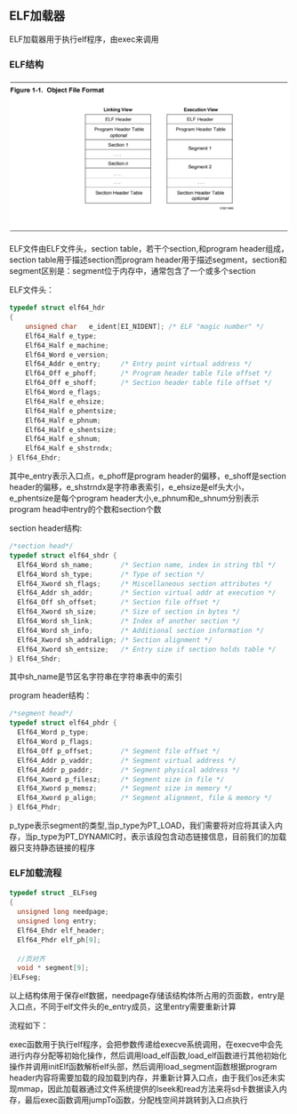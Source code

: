 ## ELF加载器

ELF加载器用于执行elf程序，由exec来调用

### ELF结构

<img src="./elf格式.png" alt="elf格式" style="zoom:100%;" />

ELF文件由ELF文件头，section table，若干个section,和program header组成，section table用于描述section而program header用于描述segment，section和segment区别是：segment位于内存中，通常包含了一个或多个section

ELF文件头：

```c
typedef struct elf64_hdr 
{
    unsigned char	e_ident[EI_NIDENT];	/* ELF "magic number" */
    Elf64_Half e_type;
    Elf64_Half e_machine;
    Elf64_Word e_version;
    Elf64_Addr e_entry;		/* Entry point virtual address */
    Elf64_Off e_phoff;		/* Program header table file offset */
    Elf64_Off e_shoff;		/* Section header table file offset */
    Elf64_Word e_flags;
    Elf64_Half e_ehsize;
    Elf64_Half e_phentsize;
    Elf64_Half e_phnum;
    Elf64_Half e_shentsize;
    Elf64_Half e_shnum;
    Elf64_Half e_shstrndx;
} Elf64_Ehdr;
```

其中e_entry表示入口点，e_phoff是program header的偏移，e_shoff是section header的偏移，e_shstrndx是字符串表索引，e_ehsize是elf头大小，e_phentsize是每个program header大小,e_phnum和e_shnum分别表示program head中entry的个数和section个数

section header结构:

```c
/*section head*/
typedef struct elf64_shdr {
  Elf64_Word sh_name;		/* Section name, index in string tbl */
  Elf64_Word sh_type;		/* Type of section */
  Elf64_Xword sh_flags;		/* Miscellaneous section attributes */
  Elf64_Addr sh_addr;		/* Section virtual addr at execution */
  Elf64_Off sh_offset;		/* Section file offset */
  Elf64_Xword sh_size;		/* Size of section in bytes */
  Elf64_Word sh_link;		/* Index of another section */
  Elf64_Word sh_info;		/* Additional section information */
  Elf64_Xword sh_addralign;	/* Section alignment */
  Elf64_Xword sh_entsize;	/* Entry size if section holds table */
} Elf64_Shdr;

```

其中sh_name是节区名字符串在字符串表中的索引

program header结构：

```c
/*segment head*/
typedef struct elf64_phdr {
  Elf64_Word p_type;
  Elf64_Word p_flags;
  Elf64_Off p_offset;		/* Segment file offset */
  Elf64_Addr p_vaddr;		/* Segment virtual address */
  Elf64_Addr p_paddr;		/* Segment physical address */
  Elf64_Xword p_filesz;		/* Segment size in file */
  Elf64_Xword p_memsz;		/* Segment size in memory */
  Elf64_Xword p_align;		/* Segment alignment, file & memory */
} Elf64_Phdr;

```

p_type表示segment的类型,当p_type为PT_LOAD，我们需要将对应将其读入内存，当p_type为PT_DYNAMIC时，表示该段包含动态链接信息，目前我们的加载器只支持静态链接的程序

### ELF加载流程

```c
typedef struct _ELFseg
{
  unsigned long needpage;
  unsigned long entry;
  Elf64_Ehdr elf_header;   
  Elf64_Phdr elf_ph[9];

  //页对齐
  void * segment[9];
}ELFseg;

```

以上结构体用于保存elf数据，needpage存储该结构体所占用的页面数，entry是入口点，不同于elf文件头的e_entry成员，这里entry需要重新计算

流程如下：

exec函数用于执行elf程序，会把参数传递给execve系统调用，在execve中会先进行内存分配等初始化操作，然后调用load_elf函数,load_elf函数进行其他初始化操作并调用initElf函数解析elf头部，然后调用load_segment函数根据program header内容将需要加载的段加载到内存，并重新计算入口点，由于我们os还未实现mmap，因此加载器通过文件系统提供的lseek和read方法来将sd卡数据读入内存，最后exec函数调用jumpTo函数，分配栈空间并跳转到入口点执行

